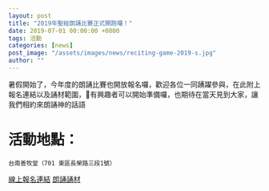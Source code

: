 ```yaml
---
layout: post
title: "2019年聖經朗誦比賽正式開跑囉！"
date: 2019-07-01 00:00:00 +0800
tags: 活動
categories: [news]
post_image: "/assets/images/news/reciting-game-2019-s.jpg"
author: ""
---
```


暑假開始了，今年度的朗誦比賽也開放報名囉，歡迎各位一同踴躍參與，在此附上報名連結以及誦材範圍，有興趣者可以開始準備囉，也期待在當天見到大家，讓我們相約來朗誦神的話語

 

# 活動地點：
    台南善牧堂（701 東區長榮路三段1號）

 
<a class="main-btn main-btn-2" href="http://bit.ly/2RJFNz5">線上報名連結</a>
<a class="main-btn main-btn-2" href="https://www.facebook.com/notes/%E9%98%BF%E7%88%BE%E6%B3%95%E5%85%92%E7%AB%A5%E8%AE%80%E7%B6%93%E5%8D%94%E6%9C%83/2019%E5%B9%B4%E7%AC%AC%E5%85%AB%E5%B1%86%E6%9C%97%E8%AA%A6%E6%AF%94%E8%B3%BD%E8%AA%A6%E6%9D%90/1306063939568683/?__xts__%5B0%5D=68.ARDSmDAW3Vr2nFpGSBZ--b8tmYAx1D1LVtxuDkAka35_4DG25cyE8TKg-WBMQcMJMWa7nLWsh8mjGoCs55IvEkhFVv60xTpR7y-HH3WKKsLWEKN70CPJ_Kb6WRJLjFlExroIn4DX3a3ZQZLEl-qRQsCDYhZ7K2RMtR_JXpt3nfKuVRznZa6ILXMpHHm6Ihe5m_QVcbqhwQJOITqFqXOi-24uLbCI8vb1iH67QtBDvfciFR4-wn5iuhPKbPnF9kzNgaooHsudlF-yykOjuXLzMyrILwj8pP01reR8RYlJPTRo9UIfL0gl2OZvS6f63G-mHmQ7vneY8hOAIB0w3X8vnmwr&__tn__=HH-R">朗誦誦材</a> 